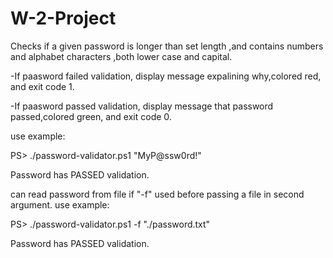 # W-2-Project


Checks if a given password is longer than set length ,and contains numbers and alphabet characters ,both lower case and capital.
 
 -If paasword failed validation, display message expalining why,colored red, and exit code 1.
 
 -If paasword passed validation, display message that password passed,colored green, and exit code 0.
 
use example: 
 
 PS> ./password-validator.ps1 "MyP@ssw0rd!"
 
 Password has PASSED validation.
 
can read password from file if "-f" used before passing a file in second argument.
use example: 
 
 PS> ./password-validator.ps1 -f "./password.txt"
 
 Password has PASSED validation.
